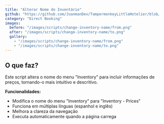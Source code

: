 ```yaml
---
title: "Alterar Nome do Inventário"
github: "https://github.com/JuanmanDev/TampermonkeyLittleHotelier/blob/main/directBooking/changeInventoryName.user.js"
category: "Direct Booking"
images:
  before: "/images/scripts/change-inventory-name/from.png"
  after: "/images/scripts/change-inventory-name/to.png"
  gallery:
    - "/images/scripts/change-inventory-name/from.png"
    - "/images/scripts/change-inventory-name/to.png"
---
```


## O que faz?

Este script altera o nome do menu "Inventory" para incluir informações de preços, tornando-o mais intuitivo e descritivo.

**Funcionalidades:**
- Modifica o nome do menu "Inventory" para "Inventory - Prices"
- Funciona em múltiplas línguas (espanhol e inglês)
- Melhora a clareza da navegação
- Executa automaticamente quando a página carrega
